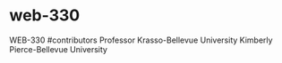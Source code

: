 # web-330
WEB-330
#contributors 
Professor Krasso-Bellevue University 
Kimberly Pierce-Bellevue University